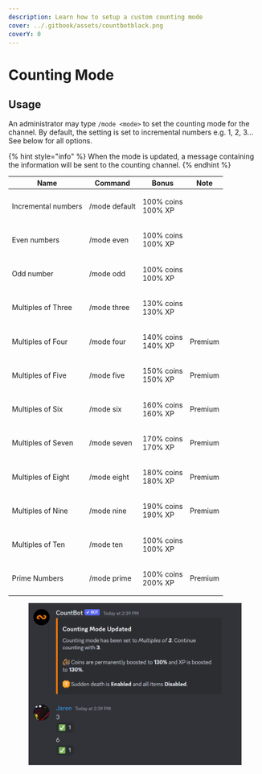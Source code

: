 ```yaml
---
description: Learn how to setup a custom counting mode
cover: ../.gitbook/assets/countbotblack.png
coverY: 0
---
```


# Counting Mode

## Usage

An administrator may type `/mode <mode>` to set the counting mode for the channel. By default, the setting is set to incremental numbers e.g. 1, 2, 3... See below for all options.

{% hint style="info" %}
When the mode is updated, a message containing the information will be sent to the counting channel.
{% endhint %}

| Name                | Command       | Bonus                        | Note    |
| ------------------- | ------------- | ---------------------------- | ------- |
| Incremental numbers | /mode default | <p>100% coins<br>100% XP</p> |         |
| Even numbers        | /mode even    | <p>100% coins<br>100% XP</p> |         |
| Odd number          | /mode odd     | <p>100% coins<br>100% XP</p> |         |
| Multiples of Three  | /mode three   | <p>130% coins<br>130% XP</p> |         |
| Multiples of Four   | /mode four    | <p>140% coins<br>140% XP</p> | Premium |
| Multiples of Five   | /mode five    | <p>150% coins<br>150% XP</p> | Premium |
| Multiples of Six    | /mode six     | <p>160% coins<br>160% XP</p> | Premium |
| Multiples of Seven  | /mode seven   | <p>170% coins<br>170% XP</p> | Premium |
| Multiples of Eight  | /mode eight   | <p>180% coins<br>180% XP</p> | Premium |
| Multiples of Nine   | /mode nine    | <p>190% coins<br>190% XP</p> | Premium |
| Multiples of Ten    | /mode ten     | <p>100% coins<br>100% XP</p> |         |
| Prime Numbers       | /mode prime   | <p>100% coins<br>200% XP</p> | Premium |

<figure><img src="../.gitbook/assets/image (5).png" alt=""><figcaption></figcaption></figure>
